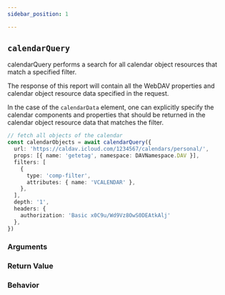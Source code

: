 ```yaml
---
sidebar_position: 1

---
```


## `calendarQuery`

calendarQuery performs a search for all calendar object resources that match a specified filter.

The response of this report will contain all the WebDAV properties and calendar object resource data specified in the request.

In the case of the `calendarData` element, one can explicitly specify the calendar components and properties that should be returned in the calendar object resource data that matches the filter.

```ts
// fetch all objects of the calendar
const calendarObjects = await calendarQuery({
  url: 'https://caldav.icloud.com/1234567/calendars/personal/',
  props: [{ name: 'getetag', namespace: DAVNamespace.DAV }],
  filters: [
    {
      type: 'comp-filter',
      attributes: { name: 'VCALENDAR' },
    },
  ],
  depth: '1',
  headers: {
    authorization: 'Basic x0C9u/Wd9Vz8OwS0DEAtkAlj'
  },
})
```

### Arguments

### Return Value

### Behavior